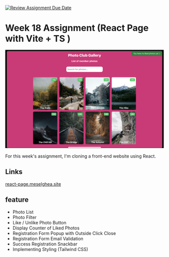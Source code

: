 [![Review Assignment Due Date](https://classroom.github.com/assets/deadline-readme-button-24ddc0f5d75046c5622901739e7c5dd533143b0c8e959d652212380cedb1ea36.svg)](https://classroom.github.com/a/so4zIuuG)
# Week 18 Assignment (React Page with Vite + TS )

![Homepage](/src/assets/homepage.png)

For this week's assignment, I'm cloning a front-end website using React.

## Links

[react-page.meselghea.site](https://react-page.meselghea.site/)

## feature

- Photo List
- Photo Filter
- Like / Unlike Photo Button
- Display Counter of Liked Photos
- Registration Form Popup with Outside Click Close
- Registration Form Email Validation
- Success Registration Snackbar
- Implementing Styling (Tailwind CSS)
